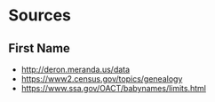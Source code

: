 # Sources
## First Name
* http://deron.meranda.us/data
* https://www2.census.gov/topics/genealogy
* https://www.ssa.gov/OACT/babynames/limits.html
